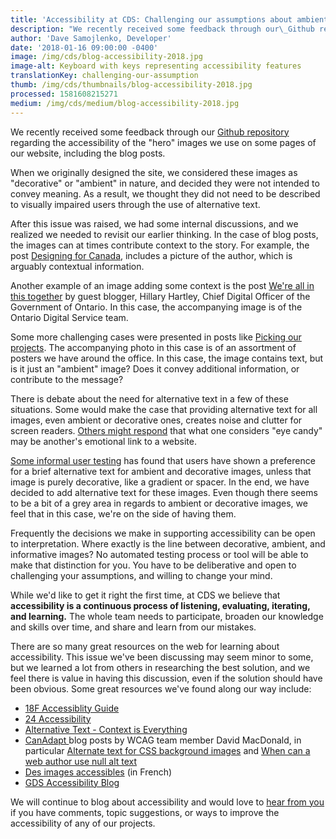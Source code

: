 ```yaml
---
title: 'Accessibility at CDS: Challenging our assumptions about ambient imagery'
description: "We recently received some feedback through our\_Github repository regarding the accessibility of the hero images we use on some pages of our website, including the blog posts."
author: 'Dave Samojlenko, Developer'
date: '2018-01-16 09:00:00 -0400'
image: /img/cds/blog-accessibility-2018.jpg
image-alt: Keyboard with keys representing accessibility features
translationKey: challenging-our-assumption
thumb: /img/cds/thumbnails/blog-accessibility-2018.jpg
processed: 1581608215271
medium: /img/cds/medium/blog-accessibility-2018.jpg
---
```


We recently received some feedback through our [Github repository](https://github.com/cds-snc/digital-canada-ca) regarding the accessibility of the "hero" images we use on some pages of our website, including the blog posts.

When we originally designed the site, we considered these images as "decorative" or "ambient" in nature, and decided they were not intended to convey meaning. As a result, we thought they did not need to be described to visually impaired users through the use of alternative text.

After this issue was raised, we had some internal discussions, and we realized we needed to revisit our earlier thinking. In the case of blog posts, the images can at times contribute context to the story. For example, the post [Designing for Canada](/2017/09/21/designing-for-canada/), includes a picture of the author, which is arguably contextual information.

Another example of an image adding some context is the post [We're all in this together](/2017/11/20/in-this-together/) by guest blogger, Hillary Hartley, Chief Digital Officer of the Government of Ontario. In this case, the accompanying image is of the Ontario Digital Service team.

Some more challenging cases were presented in posts like [Picking our projects](/2017/08/24/picking-our-projects/). The accompanying photo in this case is of an assortment of posters we have around the office. In this case, the image contains text, but is it just an "ambient" image? Does it convey additional information, or contribute to the message?

There is debate about the need for alternative text in a few of these situations. Some would make the case that providing alternative text for all images, even ambient or decorative ones, creates noise and clutter for screen readers. [Others might respond](https://tink.uk/text-descriptions-emotion-rich-images/) that what one considers "eye candy" may be another's emotional link to a website.

[Some informal user testing](http://www.davidmacd.com/blog/what-is-pure-decoration-alt-text-in-wcag.html) has found that users have shown a preference for a brief alternative text for ambient and decorative images, unless that image is purely decorative, like a gradient or spacer. In the end, we have decided to add alternative text for these images. Even though there seems to be a bit of a grey area in regards to ambient or decorative images, we feel that in this case, we're on the side of having them.

Frequently the decisions we make in supporting accessibility can be open to interpretation. Where exactly is the line between decorative, ambient, and informative images? No automated testing process or tool will be able to make that distinction for you. You have to be deliberative and open to challenging your assumptions, and willing to change your mind.

While we'd like to get it right the first time, at CDS we believe that **accessibility is a continuous process of listening, evaluating, iterating, and learning.** The whole team needs to participate, broaden our knowledge and skills over time, and share and learn from our mistakes.

There are so many great resources on the web for learning about accessibility. This issue we've been discussing may seem minor to some, but we learned a lot from others in researching the best solution, and we feel there is value in having this discussion, even if the solution should have been obvious. Some great resources we've found along our way include:

* [18F Accessiblity Guide](https://accessibility.18f.gov/)
* [24 Accessibility](https://www.24a11y.com/)
* [Alternative Text - Context is Everything](https://webaim.org/techniques/alttext/#context)
* [CanAdapt ](http://www.davidmacd.com/index.html#blog) blog posts by WCAG team member David MacDonald, in particular [Alternate text for CSS background images](http://www.davidmacd.com/blog/alternate-text-for-css-background-images.html) and [When can a web author use null alt text](http://www.davidmacd.com/blog/what-is-pure-decoration-alt-text-in-wcag.html)
* [Des images accessibles](https://openweb.eu.org/articles/accessibilite_images) (in French)
* [GDS Accessibility Blog](https://accessibility.blog.gov.uk/)

We will continue to blog about accessibility and would love to [hear from you](mailto:cds-snc@tbs-sct.gc.ca) if you have comments, topic suggestions, or ways to improve the accessibility of any of our projects.



